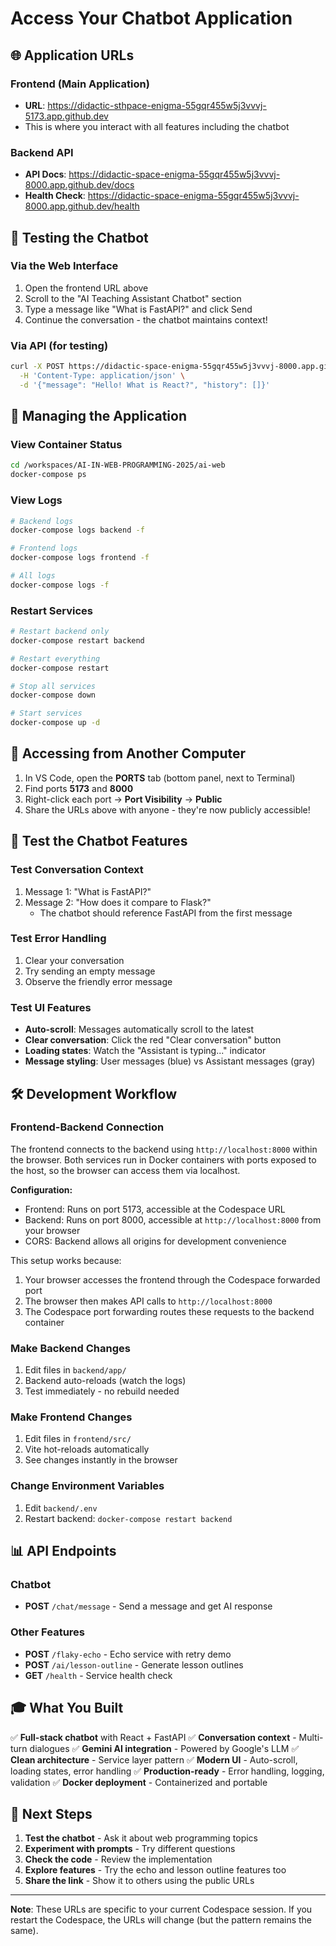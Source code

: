 # Access Your Chatbot Application

## 🌐 Application URLs

### Frontend (Main Application)
- **URL**: https://didactic-sthpace-enigma-55gqr455w5j3vvvj-5173.app.github.dev
- This is where you interact with all features including the chatbot

### Backend API
- **API Docs**: https://didactic-space-enigma-55gqr455w5j3vvvj-8000.app.github.dev/docs
- **Health Check**: https://didactic-space-enigma-55gqr455w5j3vvvj-8000.app.github.dev/health

## 🎯 Testing the Chatbot

### Via the Web Interface
1. Open the frontend URL above
2. Scroll to the "AI Teaching Assistant Chatbot" section
3. Type a message like "What is FastAPI?" and click Send
4. Continue the conversation - the chatbot maintains context!

### Via API (for testing)
```bash
curl -X POST https://didactic-space-enigma-55gqr455w5j3vvvj-8000.app.github.dev/chat/message \
  -H 'Content-Type: application/json' \
  -d '{"message": "Hello! What is React?", "history": []}'
```

## 🔧 Managing the Application

### View Container Status
```bash
cd /workspaces/AI-IN-WEB-PROGRAMMING-2025/ai-web
docker-compose ps
```

### View Logs
```bash
# Backend logs
docker-compose logs backend -f

# Frontend logs
docker-compose logs frontend -f

# All logs
docker-compose logs -f
```

### Restart Services
```bash
# Restart backend only
docker-compose restart backend

# Restart everything
docker-compose restart

# Stop all services
docker-compose down

# Start services
docker-compose up -d
```

## 📱 Accessing from Another Computer

1. In VS Code, open the **PORTS** tab (bottom panel, next to Terminal)
2. Find ports **5173** and **8000**
3. Right-click each port → **Port Visibility** → **Public**
4. Share the URLs above with anyone - they're now publicly accessible!

## 🧪 Test the Chatbot Features

### Test Conversation Context
1. Message 1: "What is FastAPI?"
2. Message 2: "How does it compare to Flask?"
   - The chatbot should reference FastAPI from the first message

### Test Error Handling
1. Clear your conversation
2. Try sending an empty message
3. Observe the friendly error message

### Test UI Features
- **Auto-scroll**: Messages automatically scroll to the latest
- **Clear conversation**: Click the red "Clear conversation" button
- **Loading states**: Watch the "Assistant is typing..." indicator
- **Message styling**: User messages (blue) vs Assistant messages (gray)

## 🛠️ Development Workflow

### Frontend-Backend Connection

The frontend connects to the backend using `http://localhost:8000` within the browser. Both services run in Docker containers with ports exposed to the host, so the browser can access them via localhost.

**Configuration:**
- Frontend: Runs on port 5173, accessible at the Codespace URL
- Backend: Runs on port 8000, accessible at `http://localhost:8000` from your browser
- CORS: Backend allows all origins for development convenience

This setup works because:
1. Your browser accesses the frontend through the Codespace forwarded port
2. The browser then makes API calls to `http://localhost:8000` 
3. The Codespace port forwarding routes these requests to the backend container

### Make Backend Changes
1. Edit files in `backend/app/`
2. Backend auto-reloads (watch the logs)
3. Test immediately - no rebuild needed

### Make Frontend Changes
1. Edit files in `frontend/src/`
2. Vite hot-reloads automatically
3. See changes instantly in the browser

### Change Environment Variables
1. Edit `backend/.env`
2. Restart backend: `docker-compose restart backend`

## 📊 API Endpoints

### Chatbot
- **POST** `/chat/message` - Send a message and get AI response

### Other Features
- **POST** `/flaky-echo` - Echo service with retry demo
- **POST** `/ai/lesson-outline` - Generate lesson outlines
- **GET** `/health` - Service health check

## 🎓 What You Built

✅ **Full-stack chatbot** with React + FastAPI
✅ **Conversation context** - Multi-turn dialogues
✅ **Gemini AI integration** - Powered by Google's LLM
✅ **Clean architecture** - Service layer pattern
✅ **Modern UI** - Auto-scroll, loading states, error handling
✅ **Production-ready** - Error handling, logging, validation
✅ **Docker deployment** - Containerized and portable

## 🚀 Next Steps

1. **Test the chatbot** - Ask it about web programming topics
2. **Experiment with prompts** - Try different questions
3. **Check the code** - Review the implementation
4. **Explore features** - Try the echo and lesson outline features too
5. **Share the link** - Show it to others using the public URLs

---

**Note**: These URLs are specific to your current Codespace session. If you restart the Codespace, the URLs will change (but the pattern remains the same).
